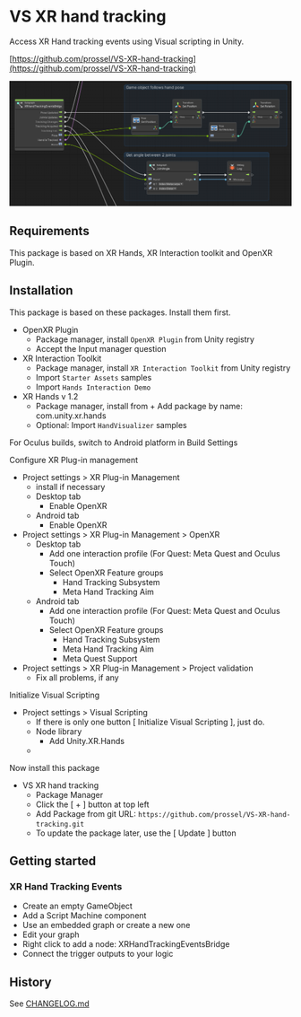 # VS XR hand tracking

Access XR Hand tracking events using Visual scripting in Unity.

[https://github.com/prossel/VS-XR-hand-tracking](https://github.com/prossel/VS-XR-hand-tracking)

![screenshot](Screenshots/XRHandTrackingEvents.png)

## Requirements

This package is based on XR Hands, XR Interaction toolkit and OpenXR Plugin.

## Installation

This package is based on these packages. Install them first.

* OpenXR Plugin
  * Package manager, install `OpenXR Plugin` from Unity registry
  * Accept the Input manager question
* XR Interaction Toolkit
  * Package manager, install `XR Interaction Toolkit` from Unity registry
  * Import `Starter Assets` samples
  * Import `Hands Interaction Demo`
* XR Hands v 1.2
  * Package manager, install from + Add package by name: com.unity.xr.hands
  * Optional: Import `HandVisualizer` samples

For Oculus builds, switch to Android platform in Build Settings

Configure XR Plug-in management

* Project settings > XR Plug-in Management
  * install if necessary
  * Desktop tab
    * Enable OpenXR
  * Android tab
    * Enable OpenXR
* Project settings > XR Plug-in Management > OpenXR
  * Desktop tab
    * Add one interaction profile (For Quest: Meta Quest and Oculus Touch)
    * Select OpenXR Feature groups
      * Hand Tracking Subsystem
      * Meta Hand Tracking Aim
  * Android tab
    * Add one interaction profile (For Quest: Meta Quest and Oculus Touch)
    * Select OpenXR Feature groups
      * Hand Tracking Subsystem
      * Meta Hand Tracking Aim
      * Meta Quest Support
* Project settings > XR Plug-in Management > Project validation
  * Fix all problems, if any

Initialize Visual Scripting

* Project settings > Visual Scripting
  * If there is only one button [ Initialize Visual Scripting ], just do.
  * Node library
    * Add Unity.XR.Hands
  * 
Now install this package

* VS XR hand tracking
  * Package Manager
  * Click the [ + ] button at top left
  * Add Package from git URL: `https://github.com/prossel/VS-XR-hand-tracking.git`
  * To update the package later, use the [ Update ] button

## Getting started

### XR Hand Tracking Events

* Create an empty GameObject
* Add a Script Machine component
* Use an embedded graph or create a new one
* Edit your graph
* Right click to add a node: XRHandTrackingEventsBridge
* Connect the trigger outputs to your logic

## History

See [CHANGELOG.md](CHANGELOG.md)
